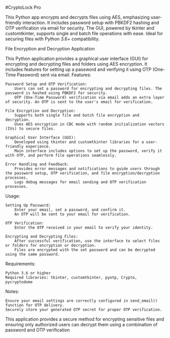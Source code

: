 #CryptoLock Pro


This Python app encrypts and decrypts files using AES, emphasizing user-friendly interaction. It includes password setup with PBKDF2 hashing and OTP verification via email for security. The GUI, powered by tkinter and customtkinter, supports single and batch file operations with ease. Ideal for securing files with Python 3.6+ compatibility.

File Encryption and Decryption Application

This Python application provides a graphical user interface (GUI) for encrypting and decrypting files and folders using AES encryption. It includes features for setting up a password and verifying it using OTP (One-Time Password) sent via email.
Features:

    Password Setup and OTP Verification:
        Users can set a password for encrypting and decrypting files. The password is hashed using PBKDF2 for security.
        OTP (One-Time Password) verification via email adds an extra layer of security. An OTP is sent to the user's email for verification.

    File Encryption and Decryption:
        Supports both single file and batch file encryption and decryption.
        Uses AES encryption in CBC mode with random initialization vectors (IVs) to secure files.

    Graphical User Interface (GUI):
        Developed using tkinter and customtkinter libraries for a user-friendly experience.
        Main interface includes options to set up the password, verify it with OTP, and perform file operations seamlessly.

    Error Handling and Feedback:
        Provides error messages and notifications to guide users through the password setup, OTP verification, and file encryption/decryption processes.
        Logs debug messages for email sending and OTP verification processes.

Usage:

    Setting Up Password:
        Enter your email, set a password, and confirm it.
        An OTP will be sent to your email for verification.

    OTP Verification:
        Enter the OTP received in your email to verify your identity.

    Encrypting and Decrypting Files:
        After successful verification, use the interface to select files or folders for encryption or decryption.
        Files are encrypted with the set password and can be decrypted using the same password.

Requirements:

    Python 3.6 or higher
    Required libraries: tkinter, customtkinter, pyotp, Crypto, pycryptodome

Notes:

    Ensure your email settings are correctly configured in send_email() function for OTP delivery.
    Securely store your generated OTP secret for proper OTP verification.

This application provides a secure method for encrypting sensitive files and ensuring only authorized users can decrypt them using a combination of password and OTP verification
